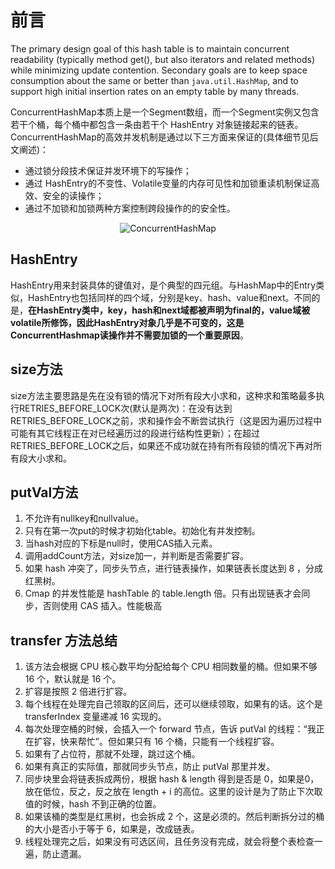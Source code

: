 # 前言

 The primary design goal of this hash table is to maintain concurrent readability (typically method get(), but also iterators and related methods) while minimizing update contention. Secondary goals are to keep space consumption about the same or better than `java.util.HashMap`, and to support high initial insertion rates on an empty table by many threads.

 ConcurrentHashMap本质上是一个Segment数组，而一个Segment实例又包含若干个桶，每个桶中都包含一条由若干个 HashEntry 对象链接起来的链表。ConcurrentHashMap的高效并发机制是通过以下三方面来保证的(具体细节见后文阐述)：
 - 通过锁分段技术保证并发环境下的写操作；
 - 通过 HashEntry的不变性、Volatile变量的内存可见性和加锁重读机制保证高效、安全的读操作；
 - 通过不加锁和加锁两种方案控制跨段操作的的安全性。
<div align=center>

![ConcurrentHashMap](http://p82ueiq23.bkt.clouddn.com/ConcurrentHashMap.jpg)
</div>

## HashEntry

HashEntry用来封装具体的键值对，是个典型的四元组。与HashMap中的Entry类似，HashEntry也包括同样的四个域，分别是key、hash、value和next。不同的是，**在HashEntry类中，key，hash和next域都被声明为final的，value域被volatile所修饰，因此HashEntry对象几乎是不可变的，这是ConcurrentHashmap读操作并不需要加锁的一个重要原因**。

## size方法

size方法主要思路是先在没有锁的情况下对所有段大小求和，这种求和策略最多执行RETRIES_BEFORE_LOCK次(默认是两次)：在没有达到RETRIES_BEFORE_LOCK之前，求和操作会不断尝试执行（这是因为遍历过程中可能有其它线程正在对已经遍历过的段进行结构性更新）；在超过RETRIES_BEFORE_LOCK之后，如果还不成功就在持有所有段锁的情况下再对所有段大小求和。


## putVal方法

1. 不允许有nullkey和nullvalue。
2. 只有在第一次put的时候才初始化table。初始化有并发控制。
3. 当hash对应的下标是null时，使用CAS插入元素。
4. 调用addCount方法，对size加一，并判断是否需要扩容。
5. 如果 hash 冲突了，同步头节点，进行链表操作，如果链表长度达到 8 ，分成红黑树。
6. Cmap 的并发性能是 hashTable 的 table.length 倍。只有出现链表才会同步，否则使用 CAS 插入。性能极高

## transfer 方法总结

1. 该方法会根据 CPU 核心数平均分配给每个 CPU 相同数量的桶。但如果不够 16 个，默认就是 16 个。
2. 扩容是按照 2 倍进行扩容。
3. 每个线程在处理完自己领取的区间后，还可以继续领取，如果有的话。这个是 transferIndex 变量递减 16 实现的。
4. 每次处理空桶的时候，会插入一个 forward 节点，告诉 putVal 的线程：“我正在扩容，快来帮忙”。但如果只有 16 个桶，只能有一个线程扩容。
5. 如果有了占位符，那就不处理，跳过这个桶。
6. 如果有真正的实际值，那就同步头节点，防止 putVal 那里并发。
7. 同步块里会将链表拆成两份，根据 hash & length 得到是否是 0，如果是0，放在低位，反之，反之放在 length + i 的高位。这里的设计是为了防止下次取值的时候，hash 不到正确的位置。
8. 如果该桶的类型是红黑树，也会拆成 2 个，这是必须的。然后判断拆分过的桶的大小是否小于等于 6，如果是，改成链表。
9. 线程处理完之后，如果没有可选区间，且任务没有完成，就会将整个表检查一遍，防止遗漏。